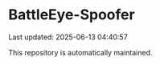 # BattleEye-Spoofer

Last updated: 2025-06-13 04:40:57

This repository is automatically maintained.

